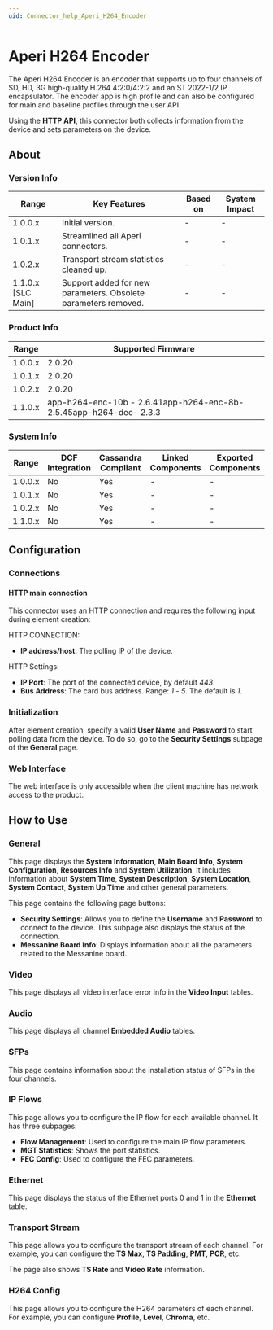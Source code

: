 ```yaml
---
uid: Connector_help_Aperi_H264_Encoder
---
```


# Aperi H264 Encoder

The Aperi H264 Encoder is an encoder that supports up to four channels of SD, HD, 3G high-quality H.264 4:2:0/4:2:2 and an ST 2022-1/2 IP encapsulator. The encoder app is high profile and can also be configured for main and baseline profiles through the user API.

Using the **HTTP API**, this connector both collects information from the device and sets parameters on the device.

## About

### Version Info

| **Range**            | **Key Features**                                               | **Based on** | **System Impact** |
|----------------------|----------------------------------------------------------------|--------------|-------------------|
| 1.0.0.x              | Initial version.                                               | \-           | \-                |
| 1.0.1.x              | Streamlined all Aperi connectors.                              | \-           | \-                |
| 1.0.2.x              | Transport stream statistics cleaned up.                        | \-           | \-                |
| 1.1.0.x \[SLC Main\] | Support added for new parameters. Obsolete parameters removed. | \-           | \-                |

### Product Info

| **Range** | **Supported Firmware**                                              |
|-----------|---------------------------------------------------------------------|
| 1.0.0.x   | 2.0.20                                                              |
| 1.0.1.x   | 2.0.20                                                              |
| 1.0.2.x   | 2.0.20                                                              |
| 1.1.0.x   | app-h264-enc-10b - 2.6.41app-h264-enc-8b- 2.5.45app-h264-dec- 2.3.3 |

### System Info

| **Range** | **DCF Integration** | **Cassandra Compliant** | **Linked Components** | **Exported Components** |
|-----------|---------------------|-------------------------|-----------------------|-------------------------|
| 1.0.0.x   | No                  | Yes                     | \-                    | \-                      |
| 1.0.1.x   | No                  | Yes                     | \-                    | \-                      |
| 1.0.2.x   | No                  | Yes                     | \-                    | \-                      |
| 1.1.0.x   | No                  | Yes                     | \-                    | \-                      |

## Configuration

### Connections

#### HTTP main connection

This connector uses an HTTP connection and requires the following input during element creation:

HTTP CONNECTION:

- **IP address/host**: The polling IP of the device.

HTTP Settings:

- **IP Port**: The port of the connected device, by default *443*.
- **Bus Address**: The card bus address. Range: *1* - *5*. The default is *1*.

### Initialization

After element creation, specify a valid **User Name** and **Password** to start polling data from the device. To do so, go to the **Security Settings** subpage of the **General** page.

### Web Interface

The web interface is only accessible when the client machine has network access to the product.

## How to Use

### General

This page displays the **System Information**, **Main Board Info**, **System Configuration**, **Resources Info** and **System Utilization**. It includes information about **System Time**, **System Description**, **System Location**, **System Contact**, **System Up Time** and other general parameters.

This page contains the following page buttons:

- **Security Settings**: Allows you to define the **Username** and **Password** to connect to the device. This subpage also displays the status of the connection.
- **Messanine Board Info**: Displays information about all the parameters related to the Messanine board.

### Video

This page displays all video interface error info in the **Video Input** tables.

### Audio

This page displays all channel **Embedded Audio** tables.

### SFPs

This page contains information about the installation status of SFPs in the four channels.

### IP Flows

This page allows you to configure the IP flow for each available channel. It has three subpages:

- **Flow Management**: Used to configure the main IP flow parameters.
- **MGT Statistics**: Shows the port statistics.
- **FEC Config**: Used to configure the FEC parameters.

### Ethernet

This page displays the status of the Ethernet ports 0 and 1 in the **Ethernet** table.

### Transport Stream

This page allows you to configure the transport stream of each channel. For example, you can configure the **TS Max**, **TS Padding**, **PMT**, **PCR**, etc.

The page also shows **TS Rate** and **Video Rate** information.

### H264 Config

This page allows you to configure the H264 parameters of each channel. For example, you can configure **Profile**, **Level**, **Chroma**, etc.

